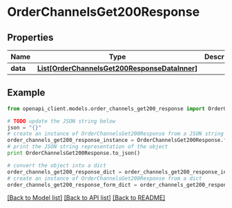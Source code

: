 # OrderChannelsGet200Response


## Properties
Name | Type | Description | Notes
------------ | ------------- | ------------- | -------------
**data** | [**List[OrderChannelsGet200ResponseDataInner]**](OrderChannelsGet200ResponseDataInner.md) |  | [optional] 

## Example

```python
from openapi_client.models.order_channels_get200_response import OrderChannelsGet200Response

# TODO update the JSON string below
json = "{}"
# create an instance of OrderChannelsGet200Response from a JSON string
order_channels_get200_response_instance = OrderChannelsGet200Response.from_json(json)
# print the JSON string representation of the object
print OrderChannelsGet200Response.to_json()

# convert the object into a dict
order_channels_get200_response_dict = order_channels_get200_response_instance.to_dict()
# create an instance of OrderChannelsGet200Response from a dict
order_channels_get200_response_form_dict = order_channels_get200_response.from_dict(order_channels_get200_response_dict)
```
[[Back to Model list]](../README.md#documentation-for-models) [[Back to API list]](../README.md#documentation-for-api-endpoints) [[Back to README]](../README.md)


